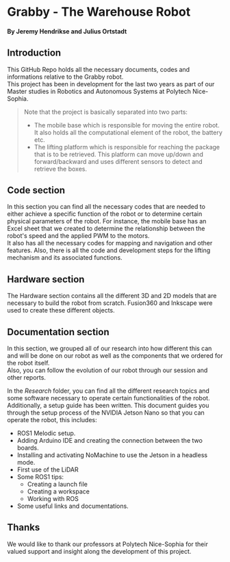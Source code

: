 # Grabby - The Warehouse Robot
#### By Jeremy Hendrikse and Julius Ortstadt

## Introduction
This GitHub Repo holds all the necessary documents, codes and informations relative to the Grabby robot.\
This project has been in development for the last two years as part of our Master studies in Robotics and Autonomous Systems at Polytech Nice-Sophia.

> Note that the project is basically separated into two parts:
> - The mobile base which is responsible for moving the entire robot. 
> It also holds all the computational element of the robot, the battery etc.
> - The lifting platform which is responsible for reaching the package that is to be retrieved. 
> This platform can move up/down and forward/backward and uses different sensors to detect and retrieve the boxes.

## Code section
In this section you can find all the necessary codes that are needed to either achieve a specific function of the robot or to determine certain physical parameters of the robot. 
For instance, the mobile base has an Excel sheet that we created to determine the relationship between the robot's speed and the applied PWM to the motors.\
It also has all the necessary codes for mapping and navigation and other features.
Also, there is all the code and development steps for the lifting mechanism and its associated functions.

## Hardware section
The Hardware section contains all the different 3D and 2D models that are necessary to build the robot from scratch.
Fusion360 and Inkscape were used to create these different objects.

## Documentation section
In this section, we grouped all of our research into how different this can and will be done on our robot as well as the components that we ordered for the robot itself.\
Also, you can follow the evolution of our robot through our session and other reports.

In the *Research* folder, you can find all the different research topics and some software necessary to operate certain functionalities of the robot.\
Additionally, a setup guide has been written. This document guides you through the setup process of the NVIDIA Jetson Nano so that you can operate the robot, this includes:
- ROS1 Melodic setup.
- Adding Arduino IDE and creating the connection between the two boards.
- Installing and activating NoMachine to use the Jetson in a headless mode.
- First use of the LiDAR
- Some ROS1 tips:
  - Creating a launch file
  - Creating a workspace
  - Working with ROS
- Some useful links and documentations.


## Thanks
We would like to thank our professors at Polytech Nice-Sophia for their valued support and insight along the development of this project. 